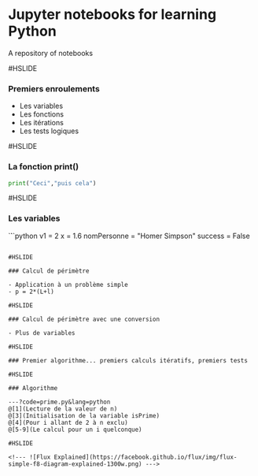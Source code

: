 # Jupyter notebooks for learning Python

A repository of notebooks

#HSLIDE

### Premiers enroulements

- Les variables
- Les fonctions
- Les itérations
- Les tests logiques

#HSLIDE

### La fonction print()

```python
print("Ceci","puis cela")
```

#HSLIDE

### Les variables

`̀``python
v1 = 2
x = 1.6
nomPersonne = "Homer Simpson"
success = False
```

#HSLIDE

### Calcul de périmètre

- Application à un problème simple
- p = 2*(L+l)

#HSLIDE

### Calcul de périmètre avec une conversion

- Plus de variables

#HSLIDE

### Premier algorithme... premiers calculs itératifs, premiers tests

#HSLIDE

### Algorithme

---?code=prime.py&lang=python
@[1](Lecture de la valeur de n)
@[3](Initialisation de la variable isPrime)
@[4](Pour i allant de 2 à n exclu)
@[5-9](Le calcul pour un i quelconque)

#HSLIDE

<!--- ![Flux Explained](https://facebook.github.io/flux/img/flux-simple-f8-diagram-explained-1300w.png) --->
